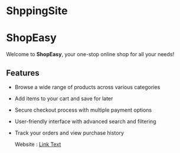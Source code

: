 # ShppingSite

# ShopEasy

Welcome to **ShopEasy**, your one-stop online shop for all your needs!

## Features

- Browse a wide range of products across various categories
- Add items to your cart and save for later
- Secure checkout process with multiple payment options
- User-friendly interface with advanced search and filtering
- Track your orders and view purchase history

  Website : [Link Text](https://codingclassestno.github.io/ShppingSite/)
